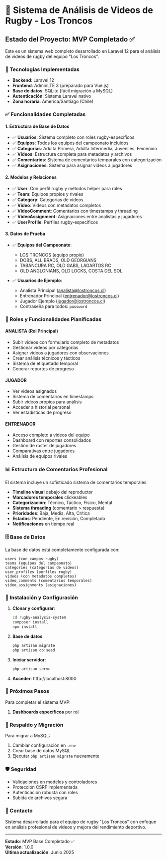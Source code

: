 # 🏉 Sistema de Análisis de Videos de Rugby - Los Troncos

## Estado del Proyecto: MVP Completado ✅

Este es un sistema web completo desarrollado en Laravel 12 para el análisis de videos de rugby del equipo "Los Troncos". 

### 🚀 Tecnologías Implementadas

- **Backend**: Laravel 12 
- **Frontend**: AdminLTE 3 (preparado para Vue.js)
- **Base de datos**: SQLite (fácil migración a MySQL)
- **Autenticación**: Sistema Laravel nativo
- **Zona horaria**: America/Santiago (Chile)

### ✅ Funcionalidades Completadas

#### 1. Estructura de Base de Datos
- ✅ **Usuarios**: Sistema completo con roles rugby-específicos
- ✅ **Equipos**: Todos los equipos del campeonato incluidos
- ✅ **Categorías**: Adulta Primera, Adulta Intermedia, Juveniles, Femenino
- ✅ **Videos**: Estructura completa para metadatos y archivos
- ✅ **Comentarios**: Sistema de comentarios temporales con categorización
- ✅ **Asignaciones**: Sistema para asignar videos a jugadores

#### 2. Modelos y Relaciones
- ✅ **User**: Con perfil rugby y métodos helper para roles
- ✅ **Team**: Equipos propios y rivales 
- ✅ **Category**: Categorías de videos
- ✅ **Video**: Videos con metadatos completos
- ✅ **VideoComment**: Comentarios con timestamps y threading
- ✅ **VideoAssignment**: Asignaciones entre analistas y jugadores
- ✅ **UserProfile**: Perfiles rugby-específicos

#### 3. Datos de Prueba
- ✅ **Equipos del Campeonato**:
  - LOS TRONCOS (equipo propio)
  - DOBS, ALL BRADS, OLD GEORGIANS
  - TABANCURA RC, OLD GABS, LAGARTOS RC
  - OLD ANGLONIANS, OLD LOCKS, COSTA DEL SOL

- ✅ **Usuarios de Ejemplo**:
  - Analista Principal (analista@lostroncos.cl)
  - Entrenador Principal (entrenador@lostroncos.cl)  
  - Jugador Ejemplo (jugador@lostroncos.cl)
  - Contraseña para todos: `password`

### 🎯 Roles y Funcionalidades Planificadas

#### ANALISTA (Rol Principal)
- Subir videos con formulario completo de metadatos
- Gestionar videos por categorías
- Asignar videos a jugadores con observaciones
- Crear análisis técnicos y tácticos
- Sistema de etiquetado temporal
- Generar reportes de progreso

#### JUGADOR  
- Ver videos asignados
- Sistema de comentarios en timestamps
- Subir videos propios para análisis
- Acceder a historial personal
- Ver estadísticas de progreso

#### ENTRENADOR
- Acceso completo a videos del equipo
- Dashboard con reportes consolidados
- Gestión de roster de jugadores
- Comparativas entre jugadores
- Análisis de equipos rivales

### 📊 Estructura de Comentarios Profesional

El sistema incluye un sofisticado sistema de comentarios temporales:

- **Timeline visual** debajo del reproductor
- **Marcadores temporales** clickeables
- **Categorización**: Técnico, Táctico, Físico, Mental
- **Sistema threading** (comentario > respuesta)
- **Prioridades**: Baja, Media, Alta, Crítica
- **Estados**: Pendiente, En revisión, Completado
- **Notificaciones** en tiempo real

### 🗄️ Base de Datos

La base de datos está completamente configurada con:

```
users (con campos rugby)
teams (equipos del campeonato)  
categories (categorías de videos)
user_profiles (perfiles rugby)
videos (con metadatos completos)
video_comments (comentarios temporales)
video_assignments (asignaciones)
```

### 🔧 Instalación y Configuración

1. **Clonar y configurar**:
   ```bash
   cd rugby-analysis-system
   composer install
   npm install
   ```

2. **Base de datos**:
   ```bash
   php artisan migrate
   php artisan db:seed
   ```

3. **Iniciar servidor**:
   ```bash
   php artisan serve
   ```

4. **Acceder**: http://localhost:8000

### 🔄 Próximos Pasos

Para completar el sistema MVP:

1. **Dashboards específicos** por rol

### 💾 Respaldo y Migración

Para migrar a MySQL:
1. Cambiar configuración en `.env`
2. Crear base de datos MySQL
3. Ejecutar `php artisan migrate` nuevamente

### 🛡️ Seguridad

- Validaciones en modelos y controladores
- Protección CSRF implementada
- Autenticación robusta con roles
- Subida de archivos segura

### 📧 Contacto

Sistema desarrollado para el equipo de rugby "Los Troncos" con enfoque en análisis profesional de videos y mejora del rendimiento deportivo.

---

**Estado**: MVP Base Completado ✅  
**Versión**: 1.0.0  
**Última actualización**: Junio 2025